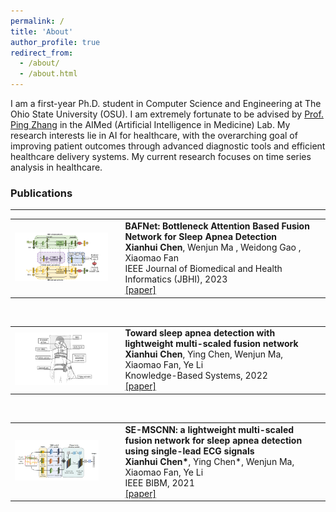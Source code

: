 ```yaml
---
permalink: /
title: 'About'
author_profile: true
redirect_from: 
  - /about/
  - /about.html
---
```

I am a first-year Ph.D. student in Computer Science and Engineering at The Ohio State University (OSU). I am extremely fortunate to be advised by [Prof. Ping Zhang](https://www.pingzhang.net/) in the AIMed (Artificial Intelligence in Medicine) Lab. My research interests lie in AI for healthcare, with the overarching goal of improving patient outcomes through advanced diagnostic tools and efficient healthcare delivery systems. My current research focuses on time series analysis in healthcare.


### Publications
*********
<table width="800" align="center" border="0" cellspacing="0" cellpadding="0">
      <tr>
          <td style="width:35%; vertical-align:middle; padding-right: 20px;">
              <div class="image-container">
                 <img src="/images/JBHI23.png" width="100%"> 
              </div>
          </td>
          <td style="width:65%; vertical-align:middle">
              <papertext>
                  <papertitle> <strong>BAFNet: Bottleneck Attention Based Fusion Network for Sleep Apnea Detection</strong></papertitle>
                  <br>
              <strong>Xianhui Chen</strong>,
              Wenjun Ma , Weidong Gao , Xiaomao Fan
              <br>
              IEEE Journal of Biomedical and Health Informatics (JBHI), 2023
              <br>
              <a href="https://doi.org/10.1109/JBHI.2023.3278657">[paper]</a>
              </papertext>
          </td>
      </tr>
</table>
<br>
<table width="800" align="center" border="0" cellspacing="0" cellpadding="0">
      <tr>
          <td style="width:35%; vertical-align:middle; padding-right: 20px;">
              <div class="image-container">
                 <img src="/images/KBS22.jpg" width="100%"> 
              </div>
          </td>
          <td style="width:65%; vertical-align:middle">
              <papertext>
                  <papertitle> <strong>Toward sleep apnea detection with lightweight multi-scaled fusion network</strong></papertitle>
                  <br>
              <strong>Xianhui Chen</strong>,
              Ying Chen, Wenjun Ma, Xiaomao Fan, Ye Li
              <br>
              Knowledge-Based Systems, 2022
              <br>
              <a href="https://doi.org/10.1016/j.knosys.2022.108783">[paper]</a>
              </papertext>
          </td>
      </tr>
</table>
<br>
<table width="800" align="center" border="0" cellspacing="0" cellpadding="0">
      <tr>
          <td style="width:35%; vertical-align:middle; padding-right: 20px;">
              <div class="image-container">
                 <img src="/images/BIBM21.png" width="90%"> 
              </div>
          </td>
          <td style="width:65%; vertical-align:middle">
              <papertext>
                  <papertitle> <strong>SE-MSCNN: a lightweight multi-scaled fusion network for sleep apnea detection using single-lead ECG signals</strong></papertitle>
                  <br>
              <strong>Xianhui Chen*</strong>,
              Ying Chen*, Wenjun Ma, Xiaomao Fan, Ye Li
              <br>
              IEEE BIBM, 2021
              <br>
              <a href="https://doi.org/10.1109/BIBM52615.2021.9669358">[paper]</a>
              </papertext>
          </td>
      </tr>
</table>
   
   
